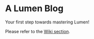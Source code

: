 # A Lumen Blog

Your first step towards mastering Lumen!

Please refer to the [Wiki section](https://github.com/fattureincloud/a-lumen-blog/wiki).
